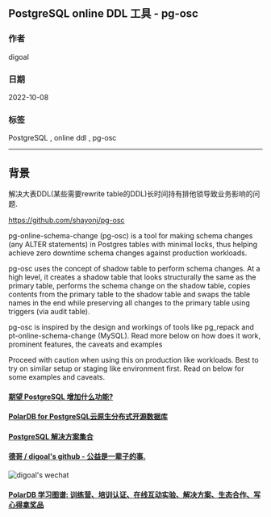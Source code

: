 ## PostgreSQL online DDL 工具 - pg-osc  
                              
### 作者                              
digoal                              
                              
### 日期                              
2022-10-08                           
                              
### 标签                              
PostgreSQL , online ddl , pg-osc                
                              
----                              
                              
## 背景    
解决大表DDL(某些需要rewrite table的DDL)长时间持有排他锁导致业务影响的问题.   
  
https://github.com/shayonj/pg-osc  
  
pg-online-schema-change (pg-osc) is a tool for making schema changes (any ALTER statements) in Postgres tables with minimal locks, thus helping achieve zero downtime schema changes against production workloads.  
  
pg-osc uses the concept of shadow table to perform schema changes. At a high level, it creates a shadow table that looks structurally the same as the primary table, performs the schema change on the shadow table, copies contents from the primary table to the shadow table and swaps the table names in the end while preserving all changes to the primary table using triggers (via audit table).  
  
pg-osc is inspired by the design and workings of tools like pg_repack and pt-online-schema-change (MySQL). Read more below on how does it work, prominent features, the caveats and examples  
  
Proceed with caution when using this on production like workloads. Best to try on similar setup or staging like environment first. Read on below for some examples and caveats.  
  
    
  
#### [期望 PostgreSQL 增加什么功能?](https://github.com/digoal/blog/issues/76 "269ac3d1c492e938c0191101c7238216")
  
  
#### [PolarDB for PostgreSQL云原生分布式开源数据库](https://github.com/ApsaraDB/PolarDB-for-PostgreSQL "57258f76c37864c6e6d23383d05714ea")
  
  
#### [PostgreSQL 解决方案集合](https://yq.aliyun.com/topic/118 "40cff096e9ed7122c512b35d8561d9c8")
  
  
#### [德哥 / digoal's github - 公益是一辈子的事.](https://github.com/digoal/blog/blob/master/README.md "22709685feb7cab07d30f30387f0a9ae")
  
  
![digoal's wechat](../pic/digoal_weixin.jpg "f7ad92eeba24523fd47a6e1a0e691b59")
  
  
#### [PolarDB 学习图谱: 训练营、培训认证、在线互动实验、解决方案、生态合作、写心得拿奖品](https://www.aliyun.com/database/openpolardb/activity "8642f60e04ed0c814bf9cb9677976bd4")
  
